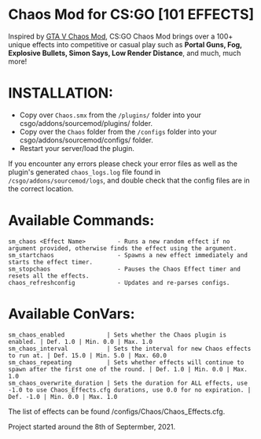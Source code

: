 # Chaos Mod for CS:GO [101 EFFECTS]

Inspired by [GTA V Chaos Mod](https://www.gta5-mods.com/scripts/chaos-mod-v-beta), CS:GO Chaos Mod brings over a 100+ unique effects into competitive or casual play such as **Portal Guns, Fog, Explosive Bullets, Simon Says, Low Render Distance**, and much, much more!


# INSTALLATION:
- Copy over `Chaos.smx` from the `/plugins/` folder into your csgo/addons/sourcemod/plugins/ folder.
- Copy over the `Chaos` folder from the `/configs` folder into your csgo/addons/sourcemod/configs/ folder.
- Restart your server/load the plugin.

If you encounter any errors please check your error files as well as the plugin's generated `chaos_logs.log` file found in `/csgo/addons/sourcemod/logs`, and double check that the config files are in the correct location.

# Available Commands:
```
sm_chaos <Effect Name>         - Runs a new random effect if no argument provided, otherwise finds the effect using the argument.
sm_startchaos                  - Spawns a new effect immediately and starts the effect timer.
sm_stopchaos                   - Pauses the Chaos Effect timer and resets all the effects.
chaos_refreshconfig            - Updates and re-parses configs.
```

# Available ConVars:
```
sm_chaos_enabled			| Sets whether the Chaos plugin is enabled. | Def. 1.0 | Min. 0.0 | Max. 1.0
sm_chaos_interval			| Sets the interval for new Chaos effects to run at. | Def. 15.0 | Min. 5.0 | Max. 60.0
sm_chaos_repeating			| Sets whether effects will continue to spawn after the first one of the round. | Def. 1.0 | Min. 0.0 | Max. 1.0
sm_chaos_overwrite_duration	| Sets the duration for ALL effects, use -1.0 to use Chaos_Effects.cfg durations, use 0.0 for no expiration. | Def. -1.0 | Min. 0.0 | Max. 1.0
```

<!-- # Known Issues -->

The list of effects can be found /configs/Chaos/Chaos_Effects.cfg.

Project started around the 8th of Septermber, 2021.